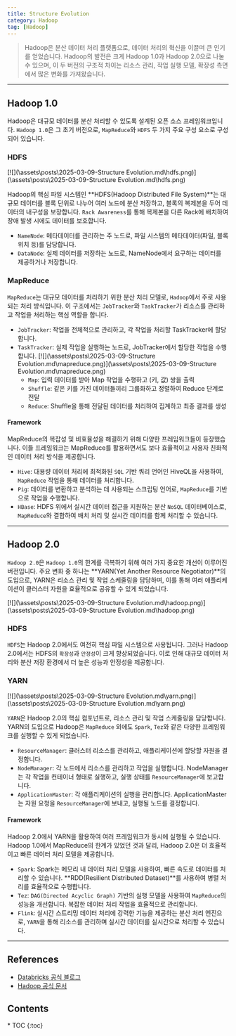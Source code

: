 ```yaml
---
title: Structure Evolution
category: Hadoop
tag: [Hadoop]
---
```


> Hadoop은 분산 데이터 처리 플랫폼으로, 데이터 처리의 혁신을 이끌며 큰 인기를 얻었습니다. Hadoop의 발전은 크게 Hadoop 1.0과 Hadoop 2.0으로 나눌 수 있으며, 이 두 버전의 구조적 차이는 리소스 관리, 작업 실행 모델, 확장성 측면에서 많은 변화를 가져왔습니다. 

---

## Hadoop 1.0
Hadoop은 대규모 데이터를 분산 처리할 수 있도록 설계된 오픈 소스 프레임워크입니다. `Hadoop 1.0`은 그 초기 버전으로, `MapReduce`와 `HDFS` 두 가지 주요 구성 요소로 구성되어 있습니다.

### HDFS

[![](\assets\posts\2025-03-09-Structure Evolution.md\hdfs.png)](\assets\posts\2025-03-09-Structure Evolution.md\hdfs.png)

Hadoop의 핵심 파일 시스템인 **HDFS(Hadoop Distributed File System)**는 대규모 데이터를 블록 단위로 나누어 여러 노드에 분산 저장하고, 블록의 복제본을 두어 데이터의 내구성을 보장합니다. `Rack Awareness`를 통해 복제본을 다른 Rack에 배치하여 장애 발생 시에도 데이터를 보호합니다.

- `NameNode`: 메타데이터를 관리하는 주 노드로, 파일 시스템의 메타데이터(파일, 블록 위치 등)를 담당합니다.
- `DataNode`: 실제 데이터를 저장하는 노드로, NameNode에서 요구하는 데이터를 제공하거나 저장합니다.

### MapReduce
`MapReduce`는 대규모 데이터를 처리하기 위한 분산 처리 모델로, `Hadoop`에서 주로 사용되는 처리 방식입니다.
이 구조에서는 `JobTracker`와 `TaskTracker`가 리소스를 관리하고 작업을 처리하는 핵심 역할을 합니다.

- `JobTracker`: 작업을 전체적으로 관리하고, 각 작업을 처리할 TaskTracker에 할당합니다.
- `TaskTracker`: 실제 작업을 실행하는 노드로, JobTracker에서 할당한 작업을 수행합니다.
[![](\assets\posts\2025-03-09-Structure Evolution.md\mapreduce.png)](\assets\posts\2025-03-09-Structure Evolution.md\mapreduce.png)
  - `Map`: 입력 데이터를 받아 Map 작업을 수행하고 (키, 값) 쌍을 출력
  - `Shuffle`: 같은 키를 가진 데이터들끼리 그룹화하고 정렬하여 Reduce 단계로 전달
  - `Reduce`: Shuffle을 통해 전달된 데이터를 처리하여 집계하고 최종 결과를 생성

#### Framework
MapReduce의 복잡성 및 비효율성을 해결하기 위해 다양한 프레임워크들이 등장했습니다. 이들 프레임워크는 MapReduce를 활용하면서도 보다 효율적이고 사용자 친화적인 데이터 처리 방식을 제공합니다.

- `Hive`: 대용량 데이터 처리에 최적화된 `SQL` 기반 쿼리 언어인 HiveQL을 사용하여, `MapReduce` 작업을 통해 데이터를 처리합니다.
- `Pig`: 데이터를 변환하고 분석하는 데 사용되는 스크립팅 언어로, `MapReduce`를 기반으로 작업을 수행합니다.
- `HBase`: HDFS 위에서 실시간 데이터 접근을 지원하는 분산 `NoSQL` 데이터베이스로, `MapReduce`와 결합하여 배치 처리 및 실시간 데이터를 함께 처리할 수 있습니다.

---

## Hadoop 2.0
`Hadoop 2.0`은 `Hadoop 1.0`의 한계를 극복하기 위해 여러 가지 중요한 개선이 이루어진 버전입니다. 주요 변화 중 하나는 **YARN(Yet Another Resource Negotiator)**의 도입으로, YARN은 리소스 관리 및 작업 스케줄링을 담당하며, 이를 통해 여러 애플리케이션이 클러스터 자원을 효율적으로 공유할 수 있게 되었습니다.

[![](\assets\posts\2025-03-09-Structure Evolution.md\hadoop.png)](\assets\posts\2025-03-09-Structure Evolution.md\hadoop.png)

### HDFS
`HDFS`는 Hadoop 2.0에서도 여전히 핵심 파일 시스템으로 사용됩니다. 그러나 Hadoop 2.0에서는 HDFS의 `확장성`과 `안정성`이 크게 향상되었습니다. 이로 인해 대규모 데이터 처리와 분산 저장 환경에서 더 높은 성능과 안정성을 제공합니다.

### YARN

[![](\assets\posts\2025-03-09-Structure Evolution.md\yarn.png)](\assets\posts\2025-03-09-Structure Evolution.md\yarn.png)

`YARN`은 Hadoop 2.0의 핵심 컴포넌트로, 리소스 관리 및 작업 스케줄링을 담당합니다. YARN의 도입으로 Hadoop은 `MapReduce` 외에도 `Spark`, `Tez`와 같은 다양한 프레임워크를 실행할 수 있게 되었습니다. 

- `ResourceManager`: 클러스터 리소스를 관리하고, 애플리케이션에 할당할 자원을 결정합니다.
- `NodeManager`: 각 노드에서 리소스를 관리하고 작업을 실행합니다. NodeManager는 각 작업을 컨테이너 형태로 실행하고, 실행 상태를 `ResourceManager`에 보고합니다.
- `ApplicationMaster`: 각 애플리케이션의 실행을 관리합니다. ApplicationMaster는 자원 요청을 `ResourceManager`에 보내고, 실행될 노드를 결정합니다.

#### Framework
Hadoop 2.0에서 YARN을 활용하여 여러 프레임워크가 동시에 실행될 수 있습니다. Hadoop 1.0에서 MapReduce의 한계가 있었던 것과 달리, Hadoop 2.0은 더 효율적이고 빠른 데이터 처리 모델을 제공합니다.

- `Spark`: Spark는 메모리 내 데이터 처리 모델을 사용하여, 빠른 속도로 데이터를 처리할 수 있습니다. **RDD(Resilient Distributed Dataset)**를 사용하여 병렬 처리를 효율적으로 수행합니다.
- `Tez`: `DAG(Directed Acyclic Graph)` 기반의 실행 모델을 사용하여 `MapReduce`의 성능을 개선합니다. 복잡한 데이터 처리 작업을 효율적으로 관리합니다.
- `Flink`: 실시간 스트리밍 데이터 처리에 강력한 기능을 제공하는 분산 처리 엔진으로, `YARN`을 통해 리소스를 관리하며 실시간 데이터를 실시간으로 처리할 수 있습니다.

---

## References
- [Databricks 공식 블로그](https://www.databricks.com/blog)
- [Hadoop 공식 문서](https://hadoop.apache.org/docs)

<nav class="post-toc" markdown="1">
  <h2>Contents</h2>
* TOC
{:toc}
</nav>

